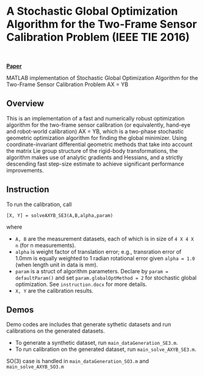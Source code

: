 # A Stochastic Global Optimization Algorithm for the Two-Frame Sensor Calibration Problem (IEEE TIE 2016)
<br>

[**Paper**](https://ieeexplore.ieee.org/stamp/stamp.jsp?arnumber=7347394)

MATLAB implementation of Stochastic Global Optimization Algorithm for the Two-Frame Sensor Calibration Problem AX = YB


## Overview
This is an implementation of a fast and numerically robust optimization algorithm for the two-frame sensor calibration (or equivalently, hand-eye and robot-world calibration) AX = YB, which is a two-phase stochastic geometric optimization algorithm for finding the global minimizer. Using coordinate-invariant differential geometric methods that take into account the matrix Lie group structure of the rigid-body transformations, the algorithm makes use of analytic gradients and Hessians, and a strictly descending fast step-size estimate to achieve significant performance improvements.

## Instruction
To run the calibration, call
```
[X, Y] = solveAXYB_SE3(A,B,alpha,param)
```
where
* ``A, B`` are the measurement datasets, each of which is in size of ``4 X 4 X n`` (for n measurements).
* ``alpha`` is weight factor of translation error; e.g., transration error of 1.0mm is equally weighted to 1 radian rotational error given ``alpha = 1.0`` (when length unit in data is mm).
* ``param`` is a struct of algorithm parameters. Declare by ``param = defaultParam()`` and set ``param.globalOptMethod = 2`` for stochastic global optimization. See  ``instruction.docx`` for more details.
* ``X, Y`` are the calibration results.

## Demos
Demo codes are includes that generate sythetic datasets and run calibrations on the generated datasets.
* To generate a synthetic dataset, run ``main_dataGeneration_SE3.m``.
* To run calibration on the generated dataset, run ``main_solve_AXYB_SE3.m``.

SO(3) case is handled in ``main_dataGeneration_SO3.m`` and ``main_solve_AXYB_SO3.m``

